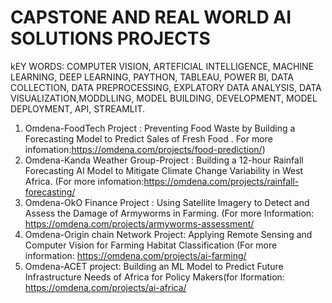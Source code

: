 # CAPSTONE AND REAL WORLD AI SOLUTIONS PROJECTS

kEY WORDS: COMPUTER VISION, ARTEFICIAL INTELLIGENCE, MACHINE LEARNING, DEEP LEARNING, PAYTHON, TABLEAU, POWER BI, DATA COLLECTION, DATA PREPROCESSING, EXPLATORY DATA ANALYSIS, DATA VISUALIZATION,MODDLLING, MODEL BUILDING, DEVELOPMENT, MODEL DEPLOYMENT, API, STREAMLIT.

1. Omdena-FoodTech Project : Preventing Food Waste by Building a Forecasting Model to Predict Sales of Fresh Food . For more infomation:https://omdena.com/projects/food-prediction/)
2. Omdena-Kanda Weather Group-Project : Building a 12-hour Rainfall Forecasting AI Model to Mitigate Climate Change Variability in West Africa. (For more infomation:https://omdena.com/projects/rainfall-forecasting/
3. Omdena-OkO Finance Project : Using Satellite Imagery to Detect and Assess the Damage of Armyworms in Farming. (For more Information: https://omdena.com/projects/armyworms-assessment/
4. Omdena-Origin chain Network Project: Applying Remote Sensing and Computer Vision for Farming Habitat Classification  (For more information: https://omdena.com/projects/ai-farming/
5. Omdena-ACET project: Building an ML Model to Predict Future Infrastructure Needs of Africa for Policy Makers(for Iformation: https://omdena.com/projects/ai-africa/
